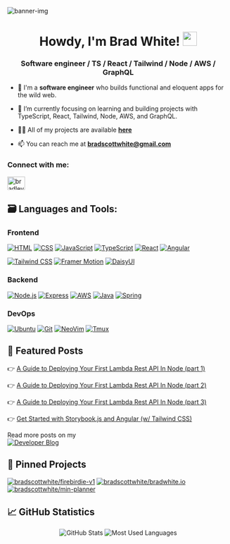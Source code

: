 ![banner-img](https://github.com/bradscottwhite/bradscottwhite/assets/97484878/8061ddd7-d605-4f4e-8dde-7c2737cf87b6)
<h1 align="center">Howdy, I'm Brad White! <img src="https://media.giphy.com/media/hvRJCLFzcasrR4ia7z/giphy.gif" width="32px"></h1>
<h3 align="center">Software engineer / TS / React / Tailwind / Node / AWS / GraphQL</h3>

- 👀 I'm a **software engineer** who builds functional and eloquent apps for the wild web.

- 🌱 I’m currently focusing on learning and building projects with TypeScript, React, Tailwind, Node, AWS, and GraphQL.

- 👨‍💻 All of my projects are available <a href='https://bradwhite.io/'>**here**</a>

- 📫 You can reach me at **bradscottwhite@gmail.com**

<!-- - 🔭 I’m currently working on ... .

 - 👯 I’m collaborating on **Landmark Application**-->

<h3 align="left">Connect with me:</h3>
<p align="left">
<a href="https://linkedin.com/in/bradley-scott-white" target="blank"><img align="center" src="https://raw.githubusercontent.com/rahuldkjain/github-profile-readme-generator/master/src/images/icons/Social/linked-in-alt.svg" alt="bradley-scott-white" height="30" width="40" /></a>
</p>

## 🗃️ Languages and Tools:

### Frontend

[![HTML](https://img.shields.io/badge/html-e34c26?style=for-the-badge&logo=html5&logoColor=ffffff)](https://developer.mozilla.org/en-US/docs/Web/HTML)
[![CSS](https://img.shields.io/badge/css-264de4?style=for-the-badge&logo=css3&logoColor=ffffff)](https://developer.mozilla.org/en-US/docs/Web/CSS)
[![JavaScript](https://img.shields.io/badge/javascript-f0db4f?style=for-the-badge&logo=javascript&logoColor=000000)](https://developer.mozilla.org/en-US/docs/Web/JavaScript)
[![TypeScript](https://img.shields.io/badge/typescript-3178c6?style=for-the-badge&logo=typescript&logoColor=ffffff)](https://www.typescriptlang.org/)
[![React](https://img.shields.io/badge/react-23272f?style=for-the-badge&logo=react)](https://reactjs.org/)
[![Angular](https://img.shields.io/badge/Angular-DD0031?style=for-the-badge&logo=angular&logoColor=white)](https://angular.io/)
<!--[![Preact](https://img.shields.io/badge/preact-673ab8?style=for-the-badge&logo=preact&logoColor=ffffff)](https://preactjs.com/)
[![Next](https://img.shields.io/badge/next-000000?style=for-the-badge&logo=next.js&logoColor=ffffff)](https://nextjs.org/)-->
[![Tailwind CSS](https://shields.io/badge/tailwind%20css-38bdf8?style=for-the-badge&logo=tailwindcss&logoColor=ffffff)](https://tailwindcss.com/)
[![Framer Motion](https://shields.io/badge/framer%20motion-1a1a1a?style=for-the-badge&logo=framer&logoColor=ffffff)](https://www.framer.com/motion/)
[![DaisyUI](https://img.shields.io/badge/DAISYUI-purple?style=for-the-badge)](https://daisyui.com/)
<!--[![Jest](https://shields.io/badge/jest-18df16?style=for-the-badge&logo=jest&logoColor=ffffff)](https://jestjs.io/)
[![Vite](https://img.shields.io/badge/vite-646cff?style=for-the-badge&logo=vite&logoColor=ffffff)](https://vitejs.dev/)-->

### Backend

<!--[![Python](https://shields.io/badge/python-1e415e?style=for-the-badge&logo=python&logoColor=ffffff)](https://www.python.org/)-->
[![Node.js](https://img.shields.io/badge/Node.js-43853D?style=for-the-badge&logo=node.js&logoColor=white)](https://nodejs.org/)
[![Express](https://shields.io/badge/express-eeeeee?style=for-the-badge&logo=express&logoColor=000000)](https://expressjs.com/)
[![AWS](https://img.shields.io/badge/Amazon_AWS-232F3E?style=for-the-badge&logo=amazon-aws&logoColor=white)](https://aws.amazon.com)
[![Java](https://img.shields.io/badge/Java-ED8B00?style=for-the-badge&logo=java&logoColor=white)](https://www.java.com/)
[![Spring](https://img.shields.io/badge/Spring-6DB33F?style=for-the-badge&logo=spring&logoColor=white)](https://spring.io/)

### DevOps

[![Ubuntu](https://img.shields.io/badge/Ubuntu-E95420?style=for-the-badge&logo=ubuntu&logoColor=white)](https://ubuntu.com/)
[![Git](https://shields.io/badge/git-f54d27?style=for-the-badge&logo=git&logoColor=ffffff)](https://git-scm.com/)
[![NeoVim](https://img.shields.io/badge/NeoVim-%2357A143.svg?&style=for-the-badge&logo=neovim&logoColor=white)](https://neovim.io/)
[![Tmux](https://img.shields.io/badge/tmux-1BB91F?style=for-the-badge&logo=tmux&logoColor=white)](https://tmuxcheatsheet.com/)
<!--[![Vercel](https://shields.io/badge/vercel-000000?style=for-the-badge&logo=vercel&logoColor=ffffff)](https://vercel.com/)-->


## 📜 Featured Posts

👉 [A Guide to Deploying Your First Lambda Rest API In Node (part 1)](https://blog.bradwhite.io/a-guide-to-deploying-your-first-lambda-rest-api-in-node-part-1)

👉 [A Guide to Deploying Your First Lambda Rest API In Node (part 2)](https://blog.bradwhite.io/a-guide-to-deploying-your-first-lambda-rest-api-in-node-part-2)

👉 [A Guide to Deploying Your First Lambda Rest API In Node (part 3)](https://blog.bradwhite.io/a-guide-to-deploying-your-first-lambda-rest-api-in-node-part-3)

👉 [Get Started with Storybook.js and Angular (w/ Tailwind CSS)](https://blog.bradwhite.io/get-started-with-storybookjs-and-angular-w-tailwind-css)

Read more posts on my <br/> [![Developer Blog](https://img.shields.io/badge/Hashnode-2962FF?style=for-the-badge&logo=hashnode&logoColor=white)](https://blog.bradwhite.io/)

</p>

## 📌 Pinned Projects

[![bradscottwhite/firebirdie-v1](https://github-readme-stats-eight-beige.vercel.app/api/pin/?username=bradscottwhite&repo=firebirdie-v1&theme=github_dark)](https://github.com/bradscottwhite/firebirdie-v1)
[![bradscottwhite/bradwhite.io](https://github-readme-stats-eight-beige.vercel.app/api/pin/?username=bradscottwhite&repo=bradwhite.io&theme=github_dark)](https://github.com/bradscottwhite/bradwhite.io)
[![bradscottwhite/min-planner](https://github-readme-stats-eight-beige.vercel.app/api/pin/?username=bradscottwhite&repo=min-planner&theme=github_dark)](https://github.com/bradscottwhite/min-planner)

## 📈 GitHub Statistics

<p align="center">
  <img src="https://github-readme-stats-eight-beige.vercel.app/api?username=bradscottwhite&theme=github_dark&show_icons=true&count_private=true" alt='GitHub Stats' />

 <!--  <img src="https://github-profile-summary-cards.vercel.app/api/cards/profile-details?username=bradscottwhite&theme=github_dark" alt='GitHub Stats' />-->
  <img src='https://github-readme-stats-eight-beige.vercel.app/api/top-langs/?username=bradscottwhite&layout=compact&hide=html&theme=github_dark&langs_count=8' alt='Most Used Languages' />
</p>


<!---
bradscottwhite/bradscottwhite is a ✨ special ✨ repository because its `README.md` (this file) appears on your GitHub profile.
You can click the Preview link to take a look at your changes.
--->
